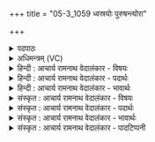 +++
title = "05-3_1059 ध्वस्रयोः पुरुषन्त्योरा"

+++
<details><summary>पदपाठः</summary>

ध्व꣣स्र꣡योः꣢। पु꣣रुष꣡न्त्योः꣢। पु꣣रु। स꣡न्त्योः꣢꣯। आ। स꣣ह꣡स्रा꣢णि। द꣣द्महे। त꣡र꣢꣯त्। सः। म꣣न्दी꣢। धा꣣वति। १०५९।
</details>

<details><summary>अधिमन्त्रम् (VC)</summary>

- पवमानः सोमः
- अवत्सारः काश्यपः
- गायत्री
- षड्जः
</details>

<details><summary>हिन्दी : आचार्य रामनाथ वेदालंकार - विषयः</summary>

अगले मन्त्र में ध्वस्र और पुरुषन्ति विशेषणों से आत्मा और मन के विषय में कहा गया है।
</details>

<details><summary>हिन्दी : आचार्य रामनाथ वेदालंकार - पदार्थः</summary>

पदार्थान्वय -  ब्रह्मानन्दरूप सोम की धारा से नहाए हुए हम (ध्वस्रयोः) दोषों का ध्वंस करनेवाले, (पुरुषन्त्योः) बहुत से लाभों को देनेवाले आत्मा और मन के (सहस्राणि) हजारों ऐश्वर्यों को (आदद्महे) ग्रहण करते हैं,क्योंकि (मन्दी) परमेश्वर का स्तोता (सः) वह आनन्द-मग्न मनुष्य (धावति) स्वयं को धो लेता है और (तरत्) दुःख-जाल को तर लेता है ॥३॥
</details>

<details><summary>हिन्दी : आचार्य रामनाथ वेदालंकार - भावार्थः</summary>

भावार्थ -  आत्मा और मन को उद्बोधन देकर लोग हजारों से भी अधिक लाभों को प्राप्त कर सकते हैं और अन्त में वे परमात्मा में मग्न होकर मोक्षपद पा लेते हैं ॥३॥ यहाँ सायणाचार्य ‘ध्वस्र’ और ‘पुरुषन्ति’ को किन्हीं विशेष राजाओं के नाम मानते हैं। तदनुसार उन्होंने इस मन्त्र का अर्थ करते हुए लिखा है कि ‘ध्वस्र कोई एक राजा था, पुरुषन्ति कोई दूसरा। उन दोनों राजाओं के सहस्रों धन हम ले लें। वह हमारे द्वारा लिया हुआ धन उत्तम हो। इस प्रकार ऋषि सोम से प्रार्थना कर रहा है।’ सायण का यह लिखना सङ्गत नहीं है, क्योंकि सृष्टि के आदि में प्रोक्त वेदों में परवर्ती इतिहास नहीं हो सकता ॥
</details>

<details><summary>संस्कृत : आचार्य रामनाथ वेदालंकार - विषयः</summary>

अथ ध्वस्रपुरुषन्तिविशेषणाभ्यामात्ममनसोर्विषयमाह।
</details>

<details><summary>संस्कृत : आचार्य रामनाथ वेदालंकार - पदार्थः</summary>

पदार्थान्वय -  ब्रह्मानन्दरूपस्य सोमस्य धारया स्नाताः वयम् (ध्वस्रयोः२) दोषध्वंसकयोः (पुरुषन्त्योः३) बहुदानयोः आत्ममनसोः (सहस्राणि) अनेकसहस्रसंख्यकानि ऐश्वर्याणि (आ दद्महे) गृह्णीमहे,यतः (मन्दी) परमेश्वरस्य स्तोता (सः) आनन्दमग्नः जनः (धावति) स्वात्मानं प्रक्षालयति, (तरत्) दुःखजालं तरति च ॥३॥
</details>

<details><summary>संस्कृत : आचार्य रामनाथ वेदालंकार - भावार्थः</summary>

भावार्थ -  आत्ममनसी उद्बोध्य जनाः सहस्रतोऽप्यधिकान् लाभान् प्राप्तुं शक्नुवन्ति। अन्ते च ते परमात्ममग्नाः सन्तो मोक्षपदं लभन्ते ॥३॥ अत्र सायणाचार्यो ‘ध्वस्रः, पुरुषन्तिः’ इति राजविशेषयोर्नाम्नी मन्यते। तथा च तद्व्याख्यानम्—[“ध्वस्रयोः पुरुषन्त्योः। ध्वस्रः कश्चिद् राजा, पुरुषन्तिः कश्चित्। तयोरुभयोः। अत्र इतरेतरयोगविवक्षया द्विवचनं द्रष्टव्यम्। सहस्राणि, धनानां सहस्राणि, आदद्महे वयं प्रतिगृह्णीमः। तदस्माभिः प्रतिगृहीतं धनमुत्तममस्त्विति ऋषिः सोमं प्रार्थयते इति सोमस्य स्तुतिः”।] इति। तत्तु न समञ्जसम्, सृष्ट्यादौ प्रोक्तेषु वेदेषु पश्चाद्वर्तिन इतिहासस्यासम्भवात् ॥
</details>

<details><summary>संस्कृत : आचार्य रामनाथ वेदालंकार - पादटिप्पनी</summary>

टिप्पनी -   १. ऋ० ९।५८।३। २. ध्वस्राः ध्वंसिकाः इति ऋ० ४।१९।७ भाष्ये द०। ३. ‘पुरुषन्तिम्’ पुरूणां बहूनां सन्तिं विभाजितारम्—इति ऋ० १।११२।२३ भाष्ये द०।
</details>